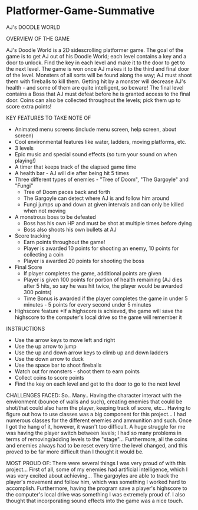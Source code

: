# Platformer-Game-Summative

AJ's DOODLE WORLD 

OVERVIEW OF THE GAME

AJ's Doodle World is a 2D sidescrolling platformer game. The goal of the game is to get AJ out of his Doodle World; each level contains a key and a door to unlock. Find the key in each level and make it to the door to get to the next level. The game is won once AJ makes it to the third and final door of the level. Monsters of all sorts will be found along the way; AJ must shoot them with fireballs to kill them. Getting hit by a monster will decrease AJ's health - and some of them are quite intelligent, so beware! The final level contains a Boss that AJ must defeat before he is granted access to the final door. Coins can also be collected throughout the levels; pick them up to score extra points!

KEY FEATURES TO TAKE NOTE OF

- Animated menu screens (include menu screen, help screen, about screen)
- Cool environmental features like water, ladders, moving platforms, etc.
- 3 levels 
- Epic music and special sound effects (so turn your sound on when playing!)
- A timer that keeps track of the elapsed game time
- A health bar - AJ will die after being hit 5 times
- Three different types of enemies - "Tree of Doom", "The Gargoyle" and "Fungi"
	* Tree of Doom paces back and forth
	* The Gargoyle can detect where AJ is and follow him around
	* Fungi jumps up and down at given intervals and can only be killed when not moving
- A monstrous boss to be defeated
	* Boss has his own HP and must be shot at multiple times before dying
	* Boss also shoots his own bullets at AJ
- Score tracking
	* Earn points throughout the game!
	* Player is awarded 10 points for shooting an enemy, 10 points for collecting a coin
	* Player is awarded 20 points for shooting the boss
- Final Score
	* If player completes the game, additional points are given
	* Player is given 100 points for portion of health remaining (AJ dies after 5 hits, so say he was hit twice, the player would be awarded 300 points)
	* Time Bonus is awarded if the player completes the game in under 5 minutes - 5 points for every second under 5 minutes
- Highscore feature
	*If a highscore is achieved, the game will save the highscore to the computer's local drive so the game will remember it

INSTRUCTIONS

- Use the arrow keys to move left and right
- Use the up arrow to jump
- Use the up and down arrow keys to climb up and down ladders
- Use the down arrow to duck
- Use the space bar to shoot fireballs
- Watch out for monsters - shoot them to earn points
- Collect coins to score points
- Find the key on each level and get to the door to go to the next level


CHALLENGES FACED:
So.. Many.. Having the character interact with the environment (bounce of walls and such), creating enemies that could be shot/that could also harm the player, keeping track of score, etc... Having to figure out how to use classes was a big component for this project... I had numerous classes for the different enemies and ammunition and such. Once I got the hang of it, however, it wasn't too difficult. A huge struggle for me was having the player switch between levels; I had so many problems in terms of removing/adding levels to the "stage"... Furthermore, all the coins and enemies always had to be reset every time the level changed, and this proved to be far more difficult than I thought it would be. 

MOST PROUD OF:
There were several things I was very proud of with this project... First of all, some of my enemies had artificial intelligence, which I was very excited about achieving... The gargoyles are able to track the player's movement and follow him, which was something I worked hard to accomplish. Furthermore, having the program save a player's highscore to the computer's local drive was something I was extremely proud of. I also thought that incorporating sound effects into the game was a nice touch.
